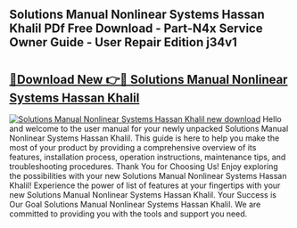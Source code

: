 ## Solutions Manual Nonlinear Systems Hassan Khalil PDf Free Download - Part-N4x Service Owner Guide - User Repair Edition j34v1

# <h2><a href="http://bc63291.oget.top/?id=Solutions+Manual+Nonlinear+Systems+Hassan+Khalil">🔗Download New 👉🔴 Solutions Manual Nonlinear Systems Hassan Khalil</a></h2>

[![Solutions Manual Nonlinear Systems Hassan Khalil new download](https://i.imgur.com/5g1atiW.png)](http://bc63291.oget.top/?id=Solutions+Manual+Nonlinear+Systems+Hassan+Khalil)
Hello and welcome to the user manual for your newly unpacked Solutions Manual Nonlinear Systems Hassan Khalil. This guide is here to help you make the most of your product by providing a comprehensive overview of its features, installation process, operation instructions, maintenance tips, and troubleshooting procedures. Thank You for Choosing Us! Enjoy exploring the possibilities with your new Solutions Manual Nonlinear Systems Hassan Khalil! Experience the power of list of features at your fingertips with your new Solutions Manual Nonlinear Systems Hassan Khalil. Your Success is Our Goal Solutions Manual Nonlinear Systems Hassan Khalil. We are committed to providing you with the tools and support you need.
